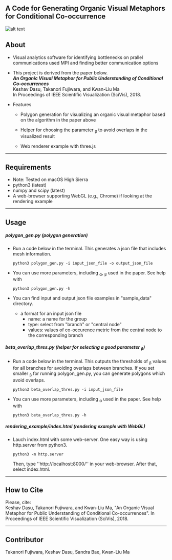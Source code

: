 ## A Code for Generating Organic Visual Metaphors for Conditional Co-occurrence

![alt text](./img/bacteria_metaphor.png)

About
-----
* Visual analytics software for identifying bottlenecks on prallel communications used MPI and finding better communication options

* This project is derived from the paper below.     
***An Organic Visual Metaphor for Public Understanding of Conditional Co-occurrences***    
Keshav Dasu, Takanori Fujiwara, and Kwan-Liu Ma    
In Proceedings of IEEE Scientific Visualization (SciVis), 2018.

* Features
  * Polygon generation for visualizing an organic visual metaphor based on the algorithm in the paper above

  * Helper for choosing the parameter <sub>&beta;</sub> to avoid overlaps in the visualized result

  * Web renderer example with three.js

******

Requirements
-----
* Note: Tested on macOS High Sierra
* python3 (latest)
* numpy and scipy (latest)
* A web-browser supporting WebGL (e.g., Chrome) if looking at the rendering example

******

Usage
-----
##### polygon_gen.py (polygon generation)

* Run a code below in the terminal. This generates a json file that includes mesh information.

  `python3 polygon_gen.py -i input_json_file -o output_json_file`

* You can use more parameters, including <sub>&alpha;</sub>, <sub>&beta;</sub> used in the paper. See help with

  `python3 polygon_gen.py -h`

* You can find input and output json file examples in "sample_data" directory.

  * a format for an input json file
     - name: a name for the group
     - type: select from "branch" or "central node"
     - values: values of co-occurence metric from the central node to the corresponding branch

##### beta_overlap_thres.py (helper for selecting a good parameter <sub>&beta;</sub>)
* Run a code below in the terminal. This outputs the thresholds of <sub>&beta;</sub> values for all branches for avoiding overlaps between branches. If you set smaller <sub>&beta;</sub> for running polygon_gen.py, you can generate polygons which avoid overlaps.

  `python3 beta_overlap_thres.py -i input_json_file`

* You can use more parameters, including <sub>&alpha;</sub> used in the paper. See help with

    `python3 beta_overlap_thres.py -h`

##### rendering_example/index.html (rendering example with WebGL)
* Lauch index.html with some web-server. One easy way is using http.server from python3.

  `python3 -m http.server`

  Then, type ''http://localhost:8000/'' in your web-browser. After that, select index.html.

******

## How to Cite
Please, cite:    
Keshav Dasu, Takanori Fujiwara, and Kwan-Liu Ma, "An Organic Visual Metaphor for Public Understanding of Conditional Co-occurrences". In Proceedings of IEEE Scientific Visualization (SciVis), 2018.

******

## Contributor
Takanori Fujiwara, Keshav Dasu, Sandra Bae, Kwan-Liu Ma
